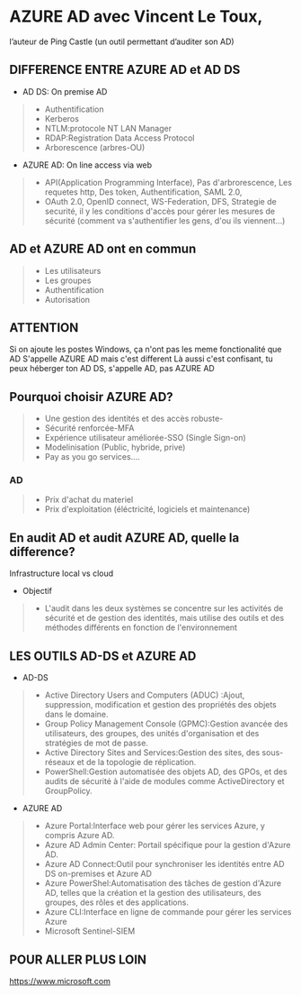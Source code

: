 # AZURE AD avec Vincent Le Toux, 
l’auteur de Ping Castle (un outil permettant d’auditer son AD)

## DIFFERENCE ENTRE AZURE AD et AD DS
- AD DS: On premise AD
> - Authentification
> - Kerberos
> - NTLM:protocole NT LAN Manager
> - RDAP:Registration Data Access Protocol
> -  Arborescence (arbres-OU)
				
- AZURE AD: On line access via web
> - API(Application Programming Interface), Pas d'arbrorescence, Les requetes http, Des token, Authentification, SAML 2.0,
> - OAuth 2.0, OpenID connect, WS-Federation, DFS,  Strategie de securité, il y les conditions d'accès pour gérer les mesures de sécurité (comment va s'authentifier les gens, d'ou ils viennent...)
						 								  
## AD et AZURE AD ont en commun 
> - Les utilisateurs
> -  Les groupes
> -  Authentification
> -  Autorisation
								  
## ATTENTION
Si on ajoute les postes Windows, ça n'ont pas les meme fonctionalité que AD
S'appelle AZURE AD mais c'est different
Là aussi c'est confisant, tu peux héberger ton AD DS, s'appelle AD, pas AZURE AD

## Pourquoi choisir AZURE AD?
> - Une gestion des identités et des accès robuste-
> - Sécurité renforcée-MFA
> - Expérience utilisateur améliorée-SSO (Single Sign-on)
> - Modelinisation (Public, hybride, prive)
> - Pay as you go services....

### AD
> - Prix d'achat du materiel
> - Prix d'exploitation (éléctricité, logiciels et maintenance)


## En audit AD et audit AZURE AD, quelle la difference?
   Infrastructure local vs cloud
- Objectif
> - L'audit dans les deux systèmes se concentre sur les activités de sécurité et de gestion des identités, mais utilise des outils et des méthodes différents en fonction de l'environnement 

## LES OUTILS AD-DS et AZURE AD
- AD-DS
> - Active Directory Users and Computers (ADUC) :Ajout, suppression, modification et gestion des propriétés des objets dans le domaine.
> - Group Policy Management Console (GPMC):Gestion avancée des utilisateurs, des groupes, des unités d'organisation et des stratégies de mot de passe.
> - Active Directory Sites and Services:Gestion des sites, des sous-réseaux et de la topologie de réplication.
> - PowerShell:Gestion automatisée des objets AD, des GPOs, et des audits de sécurité à l'aide de modules comme ActiveDirectory et GroupPolicy.

- AZURE AD
> - Azure Portal:Interface web pour gérer les services Azure, y compris Azure AD.
> - Azure AD Admin Center: Portail spécifique pour la gestion d'Azure AD.
> - Azure AD Connect:Outil pour synchroniser les identités entre AD DS on-premises et Azure AD
> - Azure PowerShel:Automatisation des tâches de gestion d'Azure AD, telles que la création et la gestion des utilisateurs, des groupes, des rôles et des applications.
> - Azure CLI:Interface en ligne de commande pour gérer les services Azure
> - Microsoft Sentinel-SIEM

## POUR ALLER PLUS LOIN
https://www.microsoft.com
